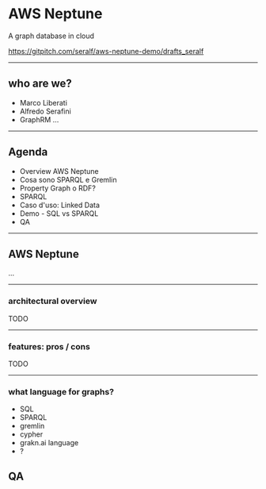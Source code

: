 


# AWS Neptune 

A graph database in cloud

https://gitpitch.com/seralf/aws-neptune-demo/drafts_seralf

---

## who are we?

+ Marco Liberati
+ Alfredo Serafini
+ GraphRM ...

---

## Agenda

+ Overview AWS Neptune 
+ Cosa sono SPARQL e Gremlin
+ Property Graph o RDF?
+ SPARQL
+ Caso d'uso: Linked Data
+ Demo - SQL vs SPARQL
+ QA


---

## AWS Neptune

...

---

### architectural overview

TODO

---

### features: pros / cons

TODO

---

### what language for graphs?
+ SQL
+ SPARQL
+ gremlin
+ cypher
+ grakn.ai language
+ ?

## QA






 
